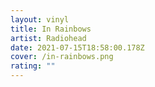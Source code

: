 ```yaml
---
layout: vinyl
title: In Rainbows
artist: Radiohead
date: 2021-07-15T18:58:00.178Z
cover: /in-rainbows.png
rating: ""
---
```

